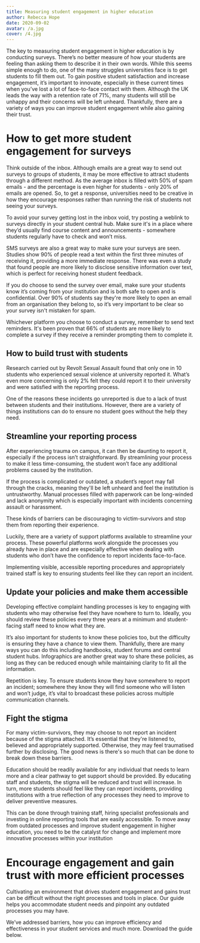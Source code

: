 ```yaml
---
title: Measuring student engagement in higher education
author: Rebecca Hope
date: 2020-09-02
avatar: /a.jpg
cover: /4.jpg
---
```



<!--more-->

The key to measuring student engagement in higher education is by conducting surveys. There’s no better measure of how your students are feeling than asking them to describe it in their own words. While this seems simple enough to do, one of the many struggles universities face is to get students to fill them out. To gain positive student satisfaction and increase engagement, it’s important to innovate, especially in these current times when you’ve lost a lot of face-to-face contact with them.
Although the UK leads the way with a retention rate of 71%, many students will still be unhappy and their concerns will be left unheard. Thankfully, there are a variety of ways you can improve student engagement while also gaining their trust. 

# How to get more student engagement for surveys
Think outside of the inbox. Although emails are a great way to send out surveys to groups of students, it may be more effective to attract students through a different method. As the average inbox is filled with 50% of spam emails - and the percentage is even higher for students - only 20% of emails are opened. So, to get a response, universities need to be creative in how they encourage responses rather than running the risk of students not seeing your surveys. 
 
To avoid your survey getting lost in the inbox void, try posting a weblink to surveys directly in your student central hub. Make sure it's in a place where they’d usually find course content and announcements - somewhere students regularly have to check and won’t miss.
 
SMS surveys are also a great way to make sure your surveys are seen. Studies show 90% of people read a text within the first three minutes of receiving it, providing a more immediate response. There was even a study that found people are more likely to disclose sensitive information over text, which is perfect for receiving honest student feedback.
 
If you do choose to send the survey over email, make sure your students know it’s coming from your institution and is both safe to open and is confidential. Over 90% of students say they're more likely to open an email from an organisation they belong to, so it’s very important to be clear so your survey isn't mistaken for spam.
 
Whichever platform you choose to conduct a survey, remember to send text reminders. It's been proven that 66% of students are more likely to complete a survey if they receive a reminder prompting them to complete it. 
 
## How to build trust with students
Research carried out by Revolt Sexual Assault found that only one in 10 students who experienced sexual violence at university reported it. What’s even more concerning is only 2% felt they could report it to their university and were satisfied with the reporting process. 
 
One of the reasons these incidents go unreported is due to a lack of trust between students and their institutions. However, there are a variety of things institutions can do to ensure no student goes without the help they need. 
 
## Streamline your reporting process
After experiencing trauma on campus, it can then be daunting to report it, especially if the process isn’t straightforward. By streamlining your process to make it less time-consuming, the student won’t face any additional problems caused by the institution.
 
If the process is complicated or outdated, a student’s report may fall through the cracks, meaning they'll be left unheard and feel the institution is untrustworthy. Manual processes filled with paperwork can be long-winded and lack anonymity which is especially important with incidents concerning assault or harassment.
 
These kinds of barriers can be discouraging to victim-survivors and stop them from reporting their experience. 
 
Luckily, there are a variety of support platforms available to streamline your process. These powerful platforms work alongside the processes you already have in place and are especially effective when dealing with students who don’t have the confidence to report incidents face-to-face.
 
Implementing visible, accessible reporting procedures and appropriately trained staff is key to ensuring students feel like they can report an incident. 
 
## Update your policies and make them accessible
Developing effective complaint handling processes is key to engaging with students who may otherwise feel they have nowhere to turn to. Ideally, you should review these policies every three years at a minimum and student-facing staff need to know what they are. 
 
It’s also important for students to know these policies too, but the difficulty is ensuring they have a chance to view them. Thankfully, there are many ways you can do this including handbooks, student forums and central student hubs. Infographics are another great way to share these policies, as long as they can be reduced enough while maintaining clarity to fit all the information. 
 
Repetition is key. To ensure students know they have somewhere to report an incident; somewhere they know they will find someone who will listen and won’t judge, it’s vital to broadcast these policies across multiple communication channels. 
 
## Fight the stigma
For many victim-survivors, they may choose to not report an incident because of the stigma attached. It’s essential that they're listened to, believed and appropriately supported. Otherwise, they may feel traumatised further by disclosing. The good news is there's so much that can be done to break down these barriers.
 
Education should be readily available for any individual that needs to learn more and a clear pathway to get support should be provided. By educating staff and students, the stigma will be reduced and trust will increase. In turn, more students should feel like they can report incidents, providing institutions with a true reflection of any processes they need to improve to deliver preventive measures.
 
This can be done through training staff, hiring specialist professionals and investing in online reporting tools that are easily accessible. To move away from outdated processes and improve student engagement in higher education, you need to be the catalyst for change and implement more innovative processes within your institution
 
# Encourage engagement and gain trust with more efficient processes
Cultivating an environment that drives student engagement and gains trust can be difficult without the right processes and tools in place. Our guide helps you accommodate student needs and pinpoint any outdated processes you may have. 
 
We’ve addressed barriers, how you can improve efficiency and effectiveness in your student services and much more. Download the guide below.
